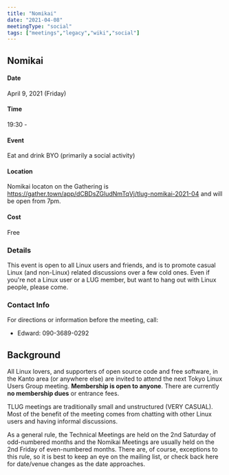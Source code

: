 ```yaml
---
title: "Nomikai"
date: "2021-04-08"
meetingType: "social"
tags: ["meetings","legacy","wiki","social"]
---
```


<h2 id="nomikai">Nomikai</h2>
<h4 id="date">Date</h4>
<p>April 9, 2021 (Friday)</p>
<h4 id="time">Time</h4>
<p>19:30 -</p>
<h4 id="event">Event</h4>
<p>Eat and drink BYO (primarily a social activity)</p>
<h4 id="location">Location</h4>
<p>Nomikai locaton on the Gathering is <a href="https://gather.town/app/dCBDsZGludNmTqVj/tlug-nomikai-2021-04">https://gather.town/app/dCBDsZGludNmTqVj/tlug-nomikai-2021-04</a> and will be open from 7pm.</p>
<h4 id="cost">Cost</h4>
<p>Free</p>
<h3 id="details">Details</h3>
<p>This event is open to all Linux users and friends, and is to promote casual Linux (and non-Linux) related discussions over a few cold ones. Even if you're not a Linux user or a LUG member, but want to hang out with Linux people, please come.</p>
<h3 id="contact_info">Contact Info</h3>
<p>For directions or information before the meeting, call:</p>
<ul>
<li>Edward: 090-3689-0292</li>
</ul>

<h2 id="introduction">Background</h2>
<p>All Linux lovers, and supporters of open source code and free software, in the Kanto area (or anywhere else) are invited to attend the next Tokyo Linux Users Group meeting. <b>Membership is open to anyone</b>. There are currently <b>no membership dues</b> or entrance fees.</p>
<p>TLUG meetings are traditionally small and unstructured (VERY CASUAL). Most of the benefit of the meeting comes from chatting with other Linux users and having informal discussions.</p>
<p>As a general rule, the Technical Meetings are held on the 2nd Saturday of odd-numbered months and the Nomikai Meetings are usually held on the 2nd Friday of even-numbered months. There are, of course, exceptions to this rule, so it is best to keep an eye on the mailing list, or check back here for date/venue changes as the date approaches.</p>

